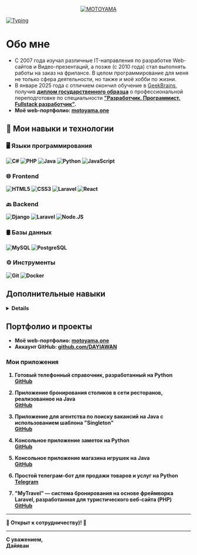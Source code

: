 <p align="center">
  <a href="https://motoyama.one" target="_blank">
    <img src="https://motoyama.org/mt-content/uploads/2024/06/logo.png" alt="MOTOYAMA" title="MOTOYAMA">
  </a>
</p>

[![Typing](https://readme-typing-svg.herokuapp.com?color=%2336BCF7&lines=👋+Hi+there!+I'm+Dayiawan!+%20🙏)](https://motoyama.one)

# Обо мне

- С 2007 года изучал различные IT-направления по разработке Web-сайтов и Видео-презентаций, а позже (с 2010 года) стал выполнять работы на заказ на фрилансе. В целом программирование для меня не только сфера деятельности, но также и моё хобби по жизни.
- В январе 2025 года с отличием окончил обучение в [GeekBrains](https://gb.ru/users/aedabf19-0ea0-43e6-8800-c73f3e6ee7b3), получив <b>[диплом государственного образца](https://motoyama.one/mt-content/uploads/2025/02/diploma.jpg)</b> о профессиональной переподготовке по специальности <b>["Разработчик. Программист. Fullstack разработчик"](https://motoyama.one/mt-content/uploads/2025/02/diploma.jpg)<b>.
- <b>Моё web-портфолио: [motoyama.one](https://motoyama.one)</b>

## 🔧 Мои навыки и технологии

### 🖥️ Языки программирования

![C#](https://img.shields.io/badge/C-sharp-BE73D8?style=for-the-badge&logo=csharp&logoColor=white)
![PHP](https://img.shields.io/badge/PHP-7A86B8?style=for-the-badge&logo=php&logoColor=white)
![Java](https://img.shields.io/badge/Java-3A75B0?style=for-the-badge&logo=java&logoColor=white)
![Python](https://img.shields.io/badge/Python-3776AB?style=for-the-badge&logo=python&logoColor=white)
![JavaScript](https://img.shields.io/badge/JavaScript-F7DF1E?style=for-the-badge&logo=javascript&logoColor=black)

### 🌐 Frontend

![HTML5](https://img.shields.io/badge/HTML5-E34F26?style=for-the-badge&logo=html5&logoColor=white)
![CSS3](https://img.shields.io/badge/CSS3-1572B6?style=for-the-badge&logo=css3&logoColor=white)
![Laravel](https://img.shields.io/badge/Laravel-000000?style=for-the-badge&logo=laravel&logoColor=red)
![React](https://img.shields.io/badge/React-61DAFB?style=for-the-badge&logo=react&logoColor=black)

### 🔙 Backend

![Django](https://img.shields.io/badge/Django-092E20?style=for-the-badge&logo=django&logoColor=white)
![Laravel](https://img.shields.io/badge/Laravel-000000?style=for-the-badge&logo=laravel&logoColor=red)
![Node.JS](https://img.shields.io/badge/Node.js-339933?style=for-the-badge&logo=nodedotjs&logoColor=white)

### 🛢️ Базы данных

![MySQL](https://img.shields.io/badge/MySQL-4479A1?style=for-the-badge&logo=mysql&logoColor=white)
![PostgreSQL](https://img.shields.io/badge/PostgreSQL-336791?style=for-the-badge&logo=postgresql&logoColor=white)

### ⚙️ Инструменты

![Git](https://img.shields.io/badge/Git-F05032?style=for-the-badge&logo=git&logoColor=white)
![Docker](https://img.shields.io/badge/Docker-2496ED?style=for-the-badge&logo=docker&logoColor=white)

## Дополнительные навыки

<details>
- Управление проектами: Agile/Scrum методологии, Trello, Jira, а также платформа **Notion**.<br>
- Бухгалтерский учёт, подготовка отчётности, документооборот в сервисах "Моё Дело" и "Контур. Эльба" (и другие).
<br><br>
Кроме того, я отлично справляюсь с наполнением контентом, таким как карточки товаров для интернет-магазинов, написание SEO-ориентированных статей и многое другое. Имею богатый опыт работы в команде и готов быстро адаптироваться к новым задачам и технологиям.
</details>

## Портфолио и проекты

- <b>Моё web-портфолио: [motoyama.one](https://motoyama.one)</b>
- Аккаунт GitHub: [github.com/DAYIAWAN](https://github.com/DAYIAWAN)

### Мои приложения

1. Готовый телефонный справочник, разработанный на Python  
   [GitHub](https://github.com/DAYIAWAN/Course-at-GB/tree/main/myCourses/1___FinalTask___2023)

2. Приложение бронирования столиков в сети ресторанов, реализованное на Java  
   [GitHub](https://github.com/DAYIAWAN/Course-at-GB/tree/main/myCourses/2___FinalTask___2023)

3. Приложение для агентства по поиску вакансий на Java с использованием шаблона "Singleton"  
   [GitHub](https://github.com/DAYIAWAN/Course-at-GB/tree/main/myCourses/3___FinalTask___2023)

4. Консольное приложение заметок на Python  
   [GitHub](https://github.com/DAYIAWAN/Course-at-GB/tree/main/myCourses/4___FinalTask___2023)

5. Консольное приложение магазина игрушек на Java  
   [GitHub](https://github.com/DAYIAWAN/Course-at-GB/tree/main/myCourses/5___FinalTask___2023)

6. Простой телеграм-бот для продажи товаров и услуг на Python  
   [Telegram](https://t.me/MOTOYAMA_bot)

7. "MyTravel" — система бронирования на основе фреймворка Laravel, разработанная для туристического веб-сайта (PHP)  
   [GitHub](https://github.com/DAYIAWAN/Course-at-GB/tree/main/myCourses/PHP/Laravel)

---

💬 Открыт к сотрудничеству)! 🤝

---

С уважением,  
Дайяван
